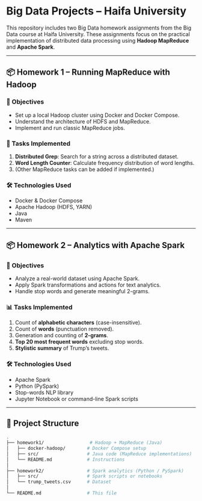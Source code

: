 # Big Data Projects – Haifa University

This repository includes two Big Data homework assignments from the Big Data course at Haifa University. These assignments focus on the practical implementation of distributed data processing using **Hadoop MapReduce** and **Apache Spark**.

---

## 📦 Homework 1 – Running MapReduce with Hadoop

### 🧠 Objectives
- Set up a local Hadoop cluster using Docker and Docker Compose.
- Understand the architecture of HDFS and MapReduce.
- Implement and run classic MapReduce jobs.

### 🚀 Tasks Implemented
1. **Distributed Grep**: Search for a string across a distributed dataset.
2. **Word Length Counter**: Calculate frequency distribution of word lengths.
3. (Other MapReduce tasks can be added if implemented.)

### 🛠 Technologies Used
- Docker & Docker Compose
- Apache Hadoop (HDFS, YARN)
- Java
- Maven

---

## 📦 Homework 2 – Analytics with Apache Spark

### 🧠 Objectives
- Analyze a real-world dataset using Apache Spark.
- Apply Spark transformations and actions for text analytics.
- Handle stop words and generate meaningful 2-grams.

### 📊 Tasks Implemented
1. Count of **alphabetic characters** (case-insensitive).
2. Count of **words** (punctuation removed).
3. Generation and counting of **2-grams**.
4. **Top 20 most frequent words** excluding stop words.
5. **Stylistic summary** of Trump’s tweets.

### 🛠 Technologies Used
- Apache Spark
- Python (PySpark)
- Stop-words NLP library
- Jupyter Notebook or command-line Spark scripts

---

## 📁 Project Structure

```bash
.
├── homework1/                 # Hadoop + MapReduce (Java)
│   ├── docker-hadoop/        # Docker Compose setup
│   ├── src/                  # Java code (MapReduce implementations)
│   └── README.md             # Instructions
│
├── homework2/                # Spark analytics (Python / PySpark)
│   ├── src/                  # Spark scripts or notebooks
│   └── trump_tweets.csv      # Dataset
│
└── README.md                 # This file
